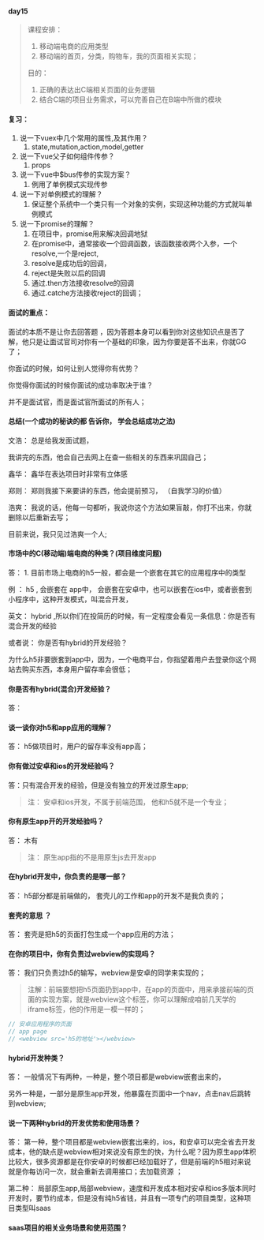 #### day15

> 课程安排：
>
> 1. 移动端电商的应用类型
> 2. 移动端的首页，分类，购物车，我的页面相关实现；
>
> 目的：
>
> 	1. 正确的表达出C端相关页面的业务逻辑
> 	1. 结合C端的项目业务需求，可以完善自己在B端中所做的模块

#### 复习：

1. 说一下vuex中几个常用的属性,及其作用？
   1. state,mutation,action,model,getter
2. 说一下vue父子如何组件传参？
   1. props
3. 说一下vue中$bus传参的实现方案？
   1. 例用了单例模式实现传参
4. 说一下对单例模式的理解？
   1. 保证整个系统中一个类只有一个对象的实例，实现这种功能的方式就叫单例模式
5. 说一下promise的理解？
   1. 在项目中，promise用来解决回调地狱
   2. 在promise中，通常接收一个回调函数，该函数接收两个入参，一个resolve,一个是reject,
   3. resolve是成功后的回调，
   4. reject是失败以后的回调
   5. 通过.then方法接收resolve的回调
   6. 通过.catche方法接收reject的回调；

#### 面试的重点：

面试的本质不是让你去回答题 ，因为答题本身可以看到你对这些知识点是否了解，他只是让面试官司对你有一个基础的印象，因为你要是答不出来，你就GG了；

你面试的时候，如何让别人觉得你有优势？

你觉得你面试的时候你面试的成功率取决于谁？

并不是面试官，而是面试官所面试的所有人；





####  总结(一个成功的秘诀的都 告诉你， 学会总结成功之法)

文浩： 总是给我发面试题，

我讲完的东西，他会自己去网上在查一些相关的东西来巩固自己；

鑫华： 鑫华在表达项目时非常有立体感

郑则： 郑则我接下来要讲的东西，他会提前预习， （自我学习的价值）

浩爽： 我说的话，他每一句都听，我说你这个方法如果盲敲，你打不出来，你就删除以后重新去写；

目前来说，我只见过浩爽一个人;



#### 市场中的C(移动端)端电商的种类？(项目维度问题)

答： 1.  目前市场上电商的h5一般，都会是一个嵌套在其它的应用程序中的类型

例 ：  h5 ,  会嵌套在 app中， 会嵌套在安卓中，也可以嵌套在ios中，或者嵌套到小程序中，这种开发模式，叫混合开发，

英文： hybrid  ,所以你们在投简历的时候，有一定程度会看见一条信息：你是否有混合开发的经验

或者说： 你是否有hybrid的开发经验？ 

为什么h5非要嵌套到app中，因为，一个电商平台，你指望着用户去登录你这个网站去购买东西，本身用户留存率会很低；

#### 你是否有hybrid(混合)开发经验？

答： 

#### 谈一谈你对h5和app应用的理解？

答： h5做项目时，用户的留存率没有app高；

#### 你有做过安卓和ios的开发经验吗？

答：只有混合开发的经验，但是没有独立的开发过原生app;

> 注： 安卓和ios开发，不属于前端范围， 他和h5就不是一个专业；

####  你有原生app开的开发经验吗？

答： 木有

> 注： 原生app指的不是用原生js去开发app

#### 在hybrid开发中，你负责的是哪一部？

答： h5部分都是前端做的， 套壳儿的工作和app的开发不是我负责的；

#### 套壳的意思 ？

答： 套壳是把h5的页面打包生成一个app应用的方法；

#### 在你的项目中，你有负责过webview的实现吗？

答： 我们只负责过h5的输写，webview是安卓的同学来实现的；

> 注解：前端要想把h5页面扔到app中，在app的页面中，用来承接前端的页面的实现方案，就是webview这个标签，你可以理解成咱前几天学的iframe标签，他的作用是一模一样的；

```javascript
// 安卓应用程序的页面 
// app page
// <webview src='h5的地址'></webview>
```

#### hybrid开发种类？

答： 一般情况下有两种，一种是，整个项目都是webview嵌套出来的，

另外一种是，一部分是原生app开发，他暴露在页面中一个nav，点击nav后跳转到webview;

#### 说一下两种hybrid的开发优势和使用场景？

答： 第一种，整个项目都是webview嵌套出来的，ios，和安卓可以完全省去开发成本，他的缺点是webview相对来说没有原生的快，为什么呢？因为原生app体积比较大，很多资源都是在你安卓的时候都已经加载好了，但是前端的h5相对来说就是你每访问一次，就会重新去调用接口；去加载资源 ；

第二种： 局部原生app,局部webview，速度和开发成本相对安卓和ios多版本同时开发时，要节约成本，但是没有纯h5省钱，并且有一项专门的项目类型，这种项目类型叫saas

#### saas项目的相关业务场景和使用范围？